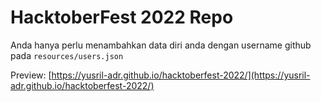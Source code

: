 # HacktoberFest 2022 Repo

Anda hanya perlu menambahkan data diri anda dengan username github pada `resources/users.json`

Preview: [https://yusril-adr.github.io/hacktoberfest-2022/](https://yusril-adr.github.io/hacktoberfest-2022/)